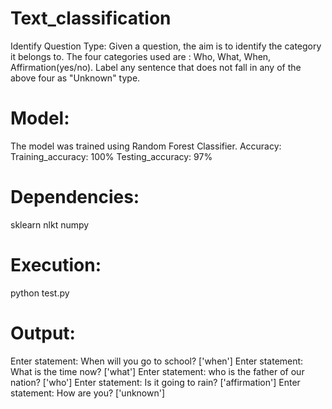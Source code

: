 # Text_classification
Identify Question Type: Given a question, the aim is to identify the category it belongs to. 
The four categories used are : Who, What, When, Affirmation(yes/no). 
Label any sentence that does not fall in any of the above four as "Unknown" type.

# Model:
The model was trained using Random Forest Classifier.
Accuracy:
Training_accuracy: 100%
Testing_accuracy: 97%

# Dependencies:
sklearn
nlkt
numpy

# Execution:
python test.py

# Output:
Enter statement:
When will you go to school?
['when']
Enter statement:
What is the time now?
['what']
Enter statement:
who is the father of our nation?
['who']
Enter statement:
Is it going to rain?
['affirmation']
Enter statement:
How are you? 
['unknown']
